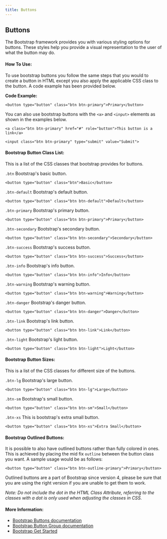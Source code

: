 ```yaml
---
title: Buttons
---
```

## Buttons

The Bootstrap framework provides you with various styling options for buttons. These styles help you provide a visual representation to the user of what the button may do.

#### How To Use:
To use bootstrap buttons you follow the same steps that you would to create a button in HTML except you also apply the applicable CSS class to the button. A code example has been provided below.

**Code Example:**

`<button type="button" class="btn btn-primary">Primary</button>`

You can also use bootstrap buttons with the `<a>` and `<input>` elements as shown in the examples below.

`<a class="btn btn-primary" href="#" role="button">This button is a link</a>`

`<input class="btn btn-primary" type="submit" value="Submit">`

#### Bootstrap Button Class List:
This is a list of the CSS classes that bootstrap provides for buttons.

`.btn` Bootstrap's basic button.

`<button type="button" class="btn">Basic</button>`

`.btn-default` Bootstrap's default button.

`<button type="button" class="btn btn-default">Default</button>`

`.btn-primary` Bootstrap's primary button.

`<button type="button" class="btn btn-primary">Primary</button>`

`.btn-secondary` Bootstrap's secondary button.

`<button type="button" class="btn btn-secondary">Secondary</button>`

`.btn-success` Bootstrap's success button.

`<button type="button" class="btn btn-success">Success</button>`

`.btn-info` Bootstrap's info button.

`<button type="button" class="btn btn-info">Info</button>`

`.btn-warning` Bootstrap's warning button.

`<button type="button" class="btn btn-warning">Warning</button>`

`.btn-danger` Bootstrap's danger button.

`<button type="button" class="btn btn-danger">Danger</button>`

`.btn-link` Bootstrap's link button.

`<button type="button" class="btn btn-link">Link</button>`

`.btn-light` Bootstrap's light button.

`<button type="button" class="btn btn-light">Light</button>`

#### Bootstrap Button Sizes:
This is a list of the CSS classes for different size of the buttons.

`.btn-lg` Bootstrap's large button.

`<button type="button" class="btn btn-lg">Large</button>`

`.btn-sm` Bootstrap's small button.

`<button type="button" class="btn btn-sm">Small</button>`

`.btn-xs` This is bootstrap's extra small button.

`<button type="button" class="btn btn-xs">Extra Small</button>`

#### Bootstrap Outlined Buttons:
It is possible to also have outlined buttons rather than fully colored in ones. This is achieved by placing the mid fix `outline` between the button class you want. A sample usage would be as follows:

`<button type="button" class="btn btn-outline-primary">Primary</button>`

Outlined buttons are a part of Bootstrap since version 4, please be sure that you are using the right version if you are unable to get them to work.

_Note: Do not include the dot in the HTML Class Attribute, referring to the classes with a dot is only used when adjusting the classes in CSS._

#### More Information: 
* <a href='https://getbootstrap.com/docs/4.0/components/buttons/' target='_blank' rel='nofollow'>Bootstrap Buttons documentation</a>
* <a href='http://getbootstrap.com/docs/4.0/components/button-group/' target='_blank' rel='nofollow'>Bootstrap Button Group documentation</a>
* [Bootstrap Get Started](/articles/bootstrap/bootstrap-get-started)

